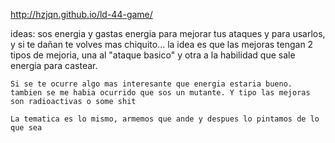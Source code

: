 http://hzjqn.github.io/ld-44-game/


ideas: 
    sos energia y gastas energia para mejorar tus ataques y para usarlos, y si te dañan te volves mas chiquito... la idea es que las mejoras tengan 2 tipos de mejoria, una al "ataque basico" y otra a la habilidad que sale energia para castear. 

    Si se te ocurre algo mas interesante que energia estaria bueno.
    tambien se me habia ocurrido que sos un mutante. Y tipo las mejoras son radioactivas o some shit 

    La tematica es lo mismo, armemos que ande y despues lo pintamos de lo que sea